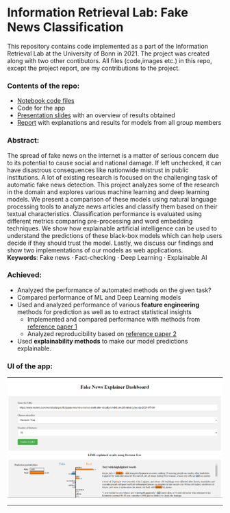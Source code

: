 # Information Retrieval Lab: Fake News Classification
This repository contains code implemented as a part of the Information Retrieval Lab at the University of Bonn in 2021. The project was created along with two other contibutors. All files (code,images etc.) in this repo, except the project report, are my contributions to the project.

### Contents of the repo:
<ul>
<li><a href="https://github.com/rohilrao/IR-NLP-Fake-News/tree/main/src/notebooks">Notebook code files</a></li>
<li>Code for the app</li>
<li><a href="https://github.com/rohilrao/IR-NLP-Fake-News/blob/main/src/presentation_rohil.pdf">Presentation slides</a> with an overview of results obtained</li> 
<li><a href="https://github.com/rohilrao/IR-NLP-Fake-News/blob/main/src/IR_Lab_Report_FakeNews_Team2.pdf">Report</a> with explanations and results for models from all group members</li> 
</ul>


### **Abstract:** 
The spread of fake news on the internet is a matter of serious concern due to its potential to cause social and national damage. If left unchecked, it can have disastrous consequences like nationwide mistrust in public institutions. A lot of existing research is focused on the challenging task of automatic fake news detection. This project analyzes some of the research in the domain and explores various machine learning and deep learning models. We present a comparison of these models using natural language processing tools to analyze news articles and classify them based on their textual characteristics. Classification performance is evaluated using different metrics comparing pre-processing and word embedding techniques. We show how explainable artificial intelligence can be used to understand the predictions of
these black-box models which can help users decide if they should trust the model. Lastly, we discuss our findings and show two implementations of our models as web applications.  <br>
**Keywords**: Fake news · Fact-checking · Deep Learning · Explainable AI
<br>

### Achieved:
<ul>
<li>Analyzed the performance of automated methods on the given task?</li>
<li>Compared performance of ML and Deep Learning models</li>
<li>Used and analyzed performance of various <b>feature engineering</b> methods for prediction as well as to extract statistical insights  <br> 
  <ul>
  <li> Implemented and compared performance with methods from <a href="https://arxiv.org/abs/1703.09398">reference paper 1</a>
  <li> Analyzed reproducibility based on <a href="https://link.springer.com/chapter/10.1007/978-3-030-72240-1_9">reference paper 2</a>
  </ul>
  </li>
<li>Used <b>explainability methods</b> to make our model predictions explainable.</li>
</ul>

### **UI of the app:**
***
![alt text](https://github.com/rohilrao/IR-NLP-Fake-News/blob/main/src/images/UI_Exp.PNG)
***

